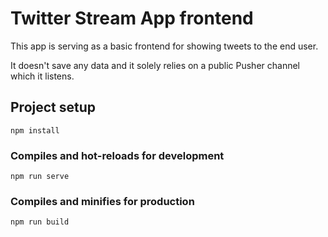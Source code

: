 # Twitter Stream App frontend

This app is serving as a basic frontend for showing tweets to the end user.

It doesn't save any data and it solely relies on a public Pusher channel which it listens.

## Project setup
```
npm install
```

### Compiles and hot-reloads for development
```
npm run serve
```

### Compiles and minifies for production
```
npm run build
```

